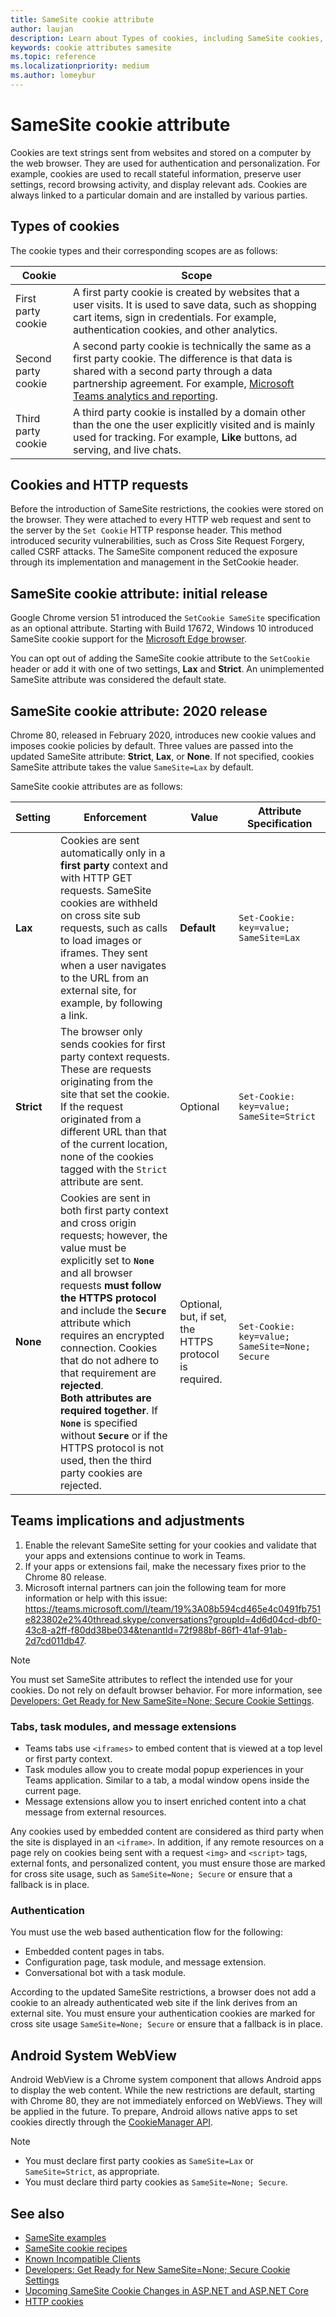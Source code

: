 ```yaml
---
title: SameSite cookie attribute 
author: laujan
description: Learn about Types of cookies, including SameSite cookies, their attributes, their implications in Teams tabs, task modules, and message extensions, and their authentication in Teams
keywords: cookie attributes samesite
ms.topic: reference
ms.localizationpriority: medium
ms.author: lomeybur
---
```


# SameSite cookie attribute

Cookies are text strings sent from websites and stored on a computer by the web browser. They are used for authentication and personalization. For example, cookies are used to recall stateful information, preserve user settings, record browsing activity, and display relevant ads. Cookies are always linked to a particular domain and are installed by various parties.

## Types of cookies

The cookie types and their corresponding scopes are as follows:

|Cookie|Scope|
| ------ | ------ |
|First party cookie|A first party cookie is created by websites that a user visits. It is used to save data, such as shopping cart items, sign in credentials. For example, authentication cookies, and other analytics.|
|Second party cookie|A second party cookie is technically the same as a first party cookie. The difference is that data is shared with a second party through a data partnership agreement. For example, [Microsoft Teams analytics and reporting](/microsoftteams/teams-analytics-and-reports/teams-reporting-reference). |
|Third party cookie|A third party cookie is installed by a domain other than the one the user explicitly visited and is mainly used for tracking. For example, **Like** buttons, ad serving, and live chats.|

## Cookies and HTTP requests

Before the introduction of SameSite restrictions, the cookies were stored on the browser. They were attached to every HTTP web request and sent to the server by the `Set Cookie` HTTP response header. This method introduced security vulnerabilities, such as Cross Site Request Forgery, called CSRF attacks. The SameSite component reduced the exposure through its implementation and management in the SetCookie header.

## SameSite cookie attribute: initial release

Google Chrome version 51 introduced the `SetCookie SameSite` specification as an optional attribute. Starting with Build 17672, Windows 10 introduced SameSite cookie support for the [Microsoft&nbsp;Edge browser](https://blogs.windows.com/msedgedev/2018/05/17/samesite-cookies-microsoft-edge-internet-explorer/).

You can opt out of adding the SameSite cookie attribute to the `SetCookie` header or add it with one of two settings, **Lax** and **Strict**. An unimplemented SameSite attribute was considered the default state.

## SameSite cookie attribute: 2020 release

Chrome 80, released in February 2020, introduces new cookie values and imposes cookie policies by default. Three values are passed into the updated SameSite attribute: **Strict**, **Lax**, or **None**. If not specified, cookies SameSite attribute takes the value `SameSite=Lax` by default.

SameSite cookie attributes are as follows:

|Setting | Enforcement | Value |Attribute Specification |
| -------- | ----------- | --------|--------|
| **Lax**  | Cookies are sent automatically only in a **first party** context and with HTTP GET requests. SameSite cookies are withheld on cross site sub requests, such as calls to load images or iframes. They sent when a user navigates to the URL from an external site, for example, by following a link.| **Default** |`Set-Cookie: key=value; SameSite=Lax`|
| **Strict** |The browser only sends cookies for first party context requests. These are requests originating from the site that set the cookie. If the request originated from a different URL than that of the current location, none of the cookies tagged with the `Strict` attribute are sent.| Optional |`Set-Cookie: key=value; SameSite=Strict`|
| **None** | Cookies are sent in both first party context and cross origin requests; however, the value must be explicitly set to **`None`** and all browser requests **must follow the HTTPS protocol** and include the **`Secure`** attribute which requires an encrypted connection. Cookies that do not adhere to that requirement are **rejected**. <br/>**Both attributes are required together**. If  **`None`** is specified without **`Secure`**  or if the HTTPS protocol is not used, then the third party cookies are rejected.| Optional, but, if set, the HTTPS protocol is required. |`Set-Cookie: key=value; SameSite=None; Secure` |

## Teams implications and adjustments

1. Enable the relevant SameSite setting for your cookies and validate that your apps and extensions continue to work in Teams.
1. If your apps or extensions fail, make the necessary fixes prior to the Chrome 80 release.
1. Microsoft internal partners can join the following team for more information or help with this issue: <https://teams.microsoft.com/l/team/19%3A08b594cd465e4c0491fb751e823802e2%40thread.skype/conversations?groupId=4d6d04cd-dbf0-43c8-a2ff-f80dd38be034&tenantId=72f988bf-86f1-41af-91ab-2d7cd011db47>.

> [!NOTE]
> You must set SameSite attributes to reflect the intended use for your cookies. Do not rely on default browser behavior. For more information, see [Developers: Get Ready for New SameSite=None; Secure Cookie Settings](https://blog.chromium.org/2019/10/developers-get-ready-for-new.html).

### Tabs, task modules, and message extensions

* Teams tabs use `<iframes>` to embed content that is viewed at a top level or first party context.
* Task modules allow you to create modal popup experiences in your Teams application. Similar to a tab, a modal window opens inside the current page.
* Message extensions allow you to insert enriched content into a chat message from external resources.

Any cookies used by embedded content are considered as third party when the site is displayed in an `<iframe>`. In addition, if any remote resources on a page rely on cookies being sent with a request `<img>` and `<script>` tags, external fonts, and personalized content, you must ensure those are marked for cross site usage, such as `SameSite=None; Secure` or ensure that a fallback is in place.

### Authentication

You must use the web based authentication flow for the following:

* Embedded content pages in tabs.
* Configuration page, task module, and message extension.
* Conversational bot with a task module.

According to the updated SameSite restrictions, a browser does not add a cookie to an already authenticated web site if the link derives from an external site. You must ensure your authentication cookies are marked for cross site usage `SameSite=None; Secure` or ensure that a fallback is in place.

## Android System WebView

Android WebView is a Chrome system component that allows Android apps to display the web content. While the new restrictions are default, starting with Chrome 80, they are not immediately enforced on WebViews. They will be applied in the future. To prepare, Android allows native apps to set cookies directly through the [CookieManager API](https://developer.android.com/reference/android/webkit/CookieManager).

> [!NOTE]
>
> * You must declare first party cookies as `SameSite=Lax` or `SameSite=Strict`, as appropriate.
> * You must declare third party cookies as `SameSite=None; Secure`.

## See also

* [SameSite examples](https://github.com/GoogleChromeLabs/samesite-examples)
* [SameSite cookie recipes](https://web.dev/samesite-cookie-recipes/)
* [Known Incompatible Clients]( https://www.chromium.org/updates/same-site/incompatible-clients)
* [Developers: Get Ready for New SameSite=None; Secure Cookie Settings](https://blog.chromium.org/2019/10/developers-get-ready-for-new.html)
* [Upcoming SameSite Cookie Changes in ASP.NET and ASP.NET Core](https://devblogs.microsoft.com/aspnet/upcoming-samesite-cookie-changes-in-asp-net-and-asp-net-core/)
* [HTTP cookies](https://developer.mozilla.org/docs/Web/HTTP/Cookies)
